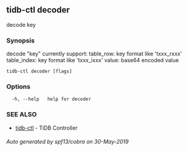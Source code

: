 ## tidb-ctl decoder

decode key

### Synopsis


decode "key"
	currently support:
	table_row:   key format like 'txxx_rxxx'
	table_index: key format like 'txxx_ixxx'
	value:       base64 encoded value

```
tidb-ctl decoder [flags]
```

### Options

```
  -h, --help   help for decoder
```

### SEE ALSO
* [tidb-ctl](tidb-ctl.md)	 - TiDB Controller

###### Auto generated by spf13/cobra on 30-May-2019
